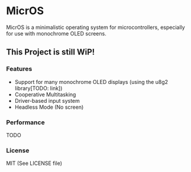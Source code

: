 # MicrOS

MicrOS is a minimalistic operating system for microcontrollers, especially for use with monochrome OLED screens.

## This Project is still WiP!

### Features

- Support for many monochrome OLED displays (using the u8g2 library[TODO: link])
- Cooperative Multitasking
- Driver-based input system
- Headless Mode (No screen)


### Performance

TODO

### License

MIT (See LICENSE file)
